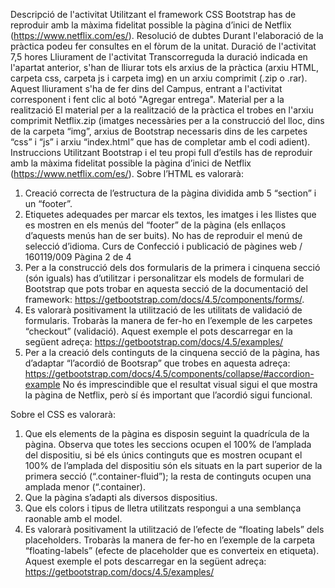 Descripció de l'activitat
Utilitzant el framework CSS Bootstrap has de reproduir amb la màxima fidelitat possible la pàgina d’inici de Netflix (https://www.netflix.com/es/).
Resolució de dubtes
Durant l'elaboració de la pràctica podeu fer consultes en el fòrum de la unitat.
Duració de l'activitat
7,5 hores
Lliurament de l'activitat
Transcorreguda la duració indicada en l'apartat anterior, s'han de lliurar tots els arxius de la pràctica (arxiu HTML, carpeta css, carpeta js i carpeta img) en un arxiu comprimit (.zip o .rar). Aquest lliurament s'ha de fer dins del Campus, entrant a l'activitat corresponent i fent clic al botó "Agregar entrega".
Material per a la realització
El material per a la realització de la pràctica el trobes en l'arxiu comprimit Netflix.zip (imatges necessàries per a la construcció del lloc, dins de la carpeta “img”, arxius de Bootstrap necessaris dins de les carpetes “css” i “js” i arxiu “index.html” que has de completar amb el codi adient).
Instruccions
Utilitzant Bootstrap i el teu propi full d’estils has de reproduir amb la màxima fidelitat possible la pàgina d’inici de Netflix (https://www.netflix.com/es/). Sobre l’HTML es valorarà:
1) Creació correcta de l’estructura de la pàgina dividida amb 5 “section” i un “footer”.
2) Etiquetes adequades per marcar els textos, les imatges i les llistes que es mostren en els menús del “footer” de la pàgina (els enllaços d’aquests menús han de ser buits). No has de reproduir el menú de selecció d’idioma.
Curs de Confecció i publicació de pàgines web / 160119/009
Pàgina 2 de 4
3) Per a la construcció dels dos formularis de la primera i cinquena secció (són iguals) has d’utilitzar i personalitzar els models de formulari de Bootstrap que pots trobar en aquesta secció de la documentació del framework: https://getbootstrap.com/docs/4.5/components/forms/.
4) Es valorarà positivament la utilització de les utilitats de validació de formularis. Trobaràs la manera de fer-ho en l’exemple de les carpetes “checkout” (validació). Aquest exemple el pots descarregar en la següent adreça: https://getbootstrap.com/docs/4.5/examples/
5) Per a la creació dels continguts de la cinquena secció de la pàgina, has d’adaptar “l’acordió de Bootsrap” que trobes en aquesta adreça: https://getbootstrap.com/docs/4.5/components/collapse/#accordion-example No és imprescindible que el resultat visual sigui el que mostra la pàgina de Netflix, però sí és important que l’acordió sigui funcional.

Sobre el CSS es valorarà:
1) Que els elements de la pàgina es disposin seguint la quadrícula de la pàgina. Observa que totes les seccions ocupen el 100% de l’amplada del dispositiu, si bé els únics continguts que es mostren ocupant el 100% de l’amplada del dispositiu són els situats en la part superior de la primera secció (“.container-fluid”); la resta de continguts ocupen una amplada menor (“.container).
2) Que la pàgina s’adapti als diversos dispositius.
3) Que els colors i tipus de lletra utilitzats respongui a una semblança raonable amb el model.
4) Es valorarà positivament la utilització de l’efecte de “floating labels” dels placeholders. Trobaràs la manera de fer-ho en l’exemple de la carpeta “floating-labels” (efecte de placeholder que es converteix en etiqueta). Aquest exemple el pots descarregar en la següent adreça: https://getbootstrap.com/docs/4.5/examples/

